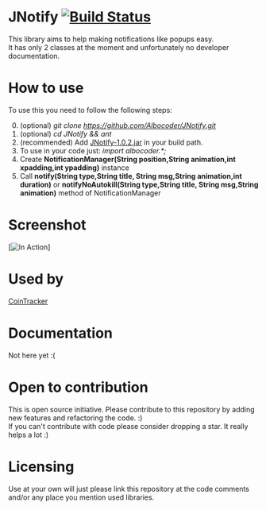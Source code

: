 
# JNotify [![Build Status](https://travis-ci.org/Albocoder/JNotify.svg?branch=master)](https://travis-ci.org/Albocoder/JNotify)
This library aims to help making notifications like popups easy. <br>
It has only 2 classes at the moment and unfortunately no developer documentation.
# How to use
To use this you need to follow the following steps:
<br>

0) (optional) <i>git clone https://github.com/Albocoder/JNotify.git</i>
1) (optional) <i>cd JNotify && ant</i>
2) (recommended) Add <a href="http://erin.avllazagaj.ug.bilkent.edu.tr/JNotify/JNotify-1.0.2.jar">JNotify-1.0.2.jar</a> in your build path.
3) To use in your code just: <i>import albocoder.*;</i>
4) Create <b>NotificationManager(String position,String animation,int xpadding,int ypadding)</b> instance
5) Call <b>notify(String type,String title, String msg,String animation,int duration)</b> or <b>notifyNoAutokill(String type,String title, String msg,String animation)</b> method of NotificationManager

# Screenshot

[![In Action](http://erin.avllazagaj.ug.bilkent.edu.tr/JNotify/ss1.png)]

# Used by

<a href="https://github.com/Albocoder/CoinTracker">CoinTracker</a>

# Documentation

Not here yet :(

# Open to contribution

This is open source initiative. Please contribute to this repository by adding new features and refactoring the code. :)<br>
If you can't contribute with code please consider dropping a star. It really helps a lot :) 

# Licensing

Use at your own will just please link this repository at the code comments and/or any place you mention used libraries.
